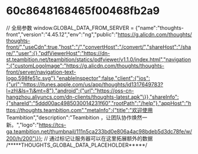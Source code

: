 # 60c8648168465f00468fb2a9

// 全局参数 window.GLOBAL\_DATA\_FROM\_SERVER = {"name":"thoughts-front","version":"4.45.12","env":"ng","public":"https://g.alicdn.com/thoughts/thoughts-front/","useCdn":true,"host":"/","convertHost":"/convert/","shareHost":"/share/","user":{},"pdfViewerHost":"https://dn-st.teambition.net/teambition/statics/pdfviewer/v1.1.0/index.html","navigation":{"customLogoImage":"https://g.alicdn.com/thoughts/thoughts-front/server/navigation-text-logo.598fe51c.svg"},"enableInspector":false,"client":{"ios":{"url":"https://itunes.apple.com/us/app/thoughts/id1317649783?l=zh\&ls=1\&mt=8"},"android":{"url":"https://oss-cn-hangzhou.aliyuncs.com/dn-clients/thoughts-latest.apk"\}},"shareInfo":{"shareId":"5ddd00ac4985030014231f60","rootPath":"/help"},"appHost":"https://thoughts.teambition.com","metaInfo":{"title":"欢迎使用 Teambition","description":"Teambition ，让团队协作焕然一新。","logo":"https://tcs-ga.teambition.net/thumbnail/111n5ca233bd0e806a4ac98bdeb5d3dc78fe/w/200/h/200"\}}; // 通过标记让服务器可以在这里拓展额外的数据 /\*\*\*\*\*THOUGHTS\_GLOBAL\_DATA\_PLACEHOLDER\*\*\*\*\*/
